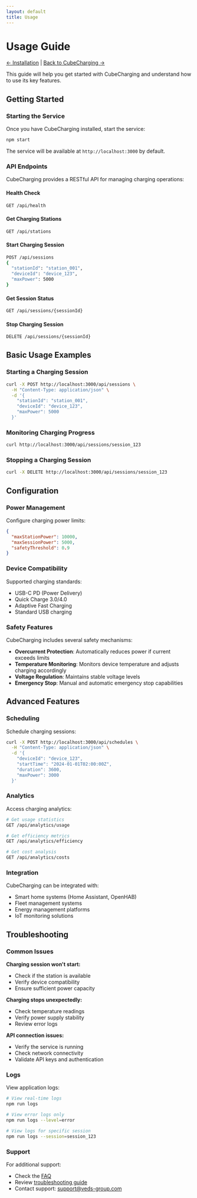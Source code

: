 ```yaml
---
layout: default
title: Usage
---
```


# Usage Guide

[← Installation](installation.html) | [Back to CubeCharging →](cubecharging.html)

This guide will help you get started with CubeCharging and understand how to use its key features.

## Getting Started

### Starting the Service

Once you have CubeCharging installed, start the service:

```bash
npm start
```

The service will be available at `http://localhost:3000` by default.

### API Endpoints

CubeCharging provides a RESTful API for managing charging operations:

#### Health Check
```bash
GET /api/health
```

#### Get Charging Stations
```bash
GET /api/stations
```

#### Start Charging Session
```bash
POST /api/sessions
{
  "stationId": "station_001",
  "deviceId": "device_123",
  "maxPower": 5000
}
```

#### Get Session Status
```bash
GET /api/sessions/{sessionId}
```

#### Stop Charging Session
```bash
DELETE /api/sessions/{sessionId}
```

## Basic Usage Examples

### Starting a Charging Session

```bash
curl -X POST http://localhost:3000/api/sessions \
  -H "Content-Type: application/json" \
  -d '{
    "stationId": "station_001",
    "deviceId": "device_123",
    "maxPower": 5000
  }'
```

### Monitoring Charging Progress

```bash
curl http://localhost:3000/api/sessions/session_123
```

### Stopping a Charging Session

```bash
curl -X DELETE http://localhost:3000/api/sessions/session_123
```

## Configuration

### Power Management

Configure charging power limits:

```json
{
  "maxStationPower": 10000,
  "maxSessionPower": 5000,
  "safetyThreshold": 0.9
}
```

### Device Compatibility

Supported charging standards:
- USB-C PD (Power Delivery)
- Quick Charge 3.0/4.0
- Adaptive Fast Charging
- Standard USB charging

### Safety Features

CubeCharging includes several safety mechanisms:

- **Overcurrent Protection**: Automatically reduces power if current exceeds limits
- **Temperature Monitoring**: Monitors device temperature and adjusts charging accordingly
- **Voltage Regulation**: Maintains stable voltage levels
- **Emergency Stop**: Manual and automatic emergency stop capabilities

## Advanced Features

### Scheduling

Schedule charging sessions:

```bash
curl -X POST http://localhost:3000/api/schedules \
  -H "Content-Type: application/json" \
  -d '{
    "deviceId": "device_123",
    "startTime": "2024-01-01T02:00:00Z",
    "duration": 3600,
    "maxPower": 3000
  }'
```

### Analytics

Access charging analytics:

```bash
# Get usage statistics
GET /api/analytics/usage

# Get efficiency metrics
GET /api/analytics/efficiency

# Get cost analysis
GET /api/analytics/costs
```

### Integration

CubeCharging can be integrated with:

- Smart home systems (Home Assistant, OpenHAB)
- Fleet management systems
- Energy management platforms
- IoT monitoring solutions

## Troubleshooting

### Common Issues

**Charging session won't start:**
- Check if the station is available
- Verify device compatibility
- Ensure sufficient power capacity

**Charging stops unexpectedly:**
- Check temperature readings
- Verify power supply stability
- Review error logs

**API connection issues:**
- Verify the service is running
- Check network connectivity
- Validate API keys and authentication

### Logs

View application logs:

```bash
# View real-time logs
npm run logs

# View error logs only
npm run logs --level=error

# View logs for specific session
npm run logs --session=session_123
```

### Support

For additional support:
- Check the [FAQ](faq.md)
- Review [troubleshooting guide](troubleshooting.md)
- Contact support: support@veds-group.com